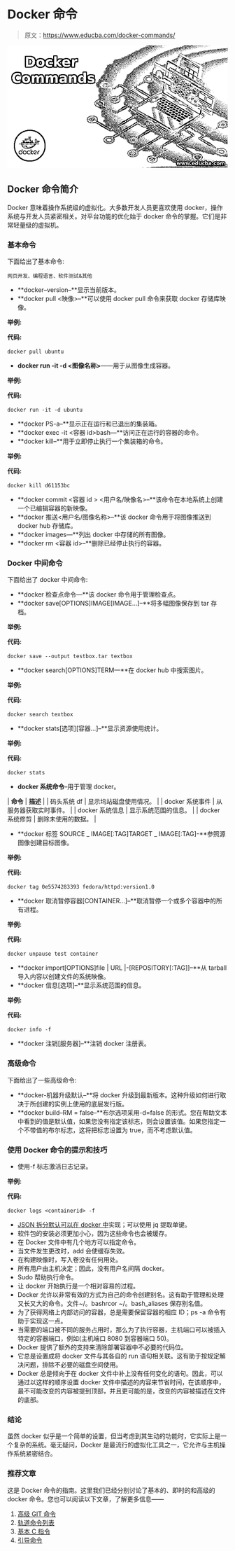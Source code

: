 # Docker 命令

> 原文：<https://www.educba.com/docker-commands/>

![Docker Commands](img/a4eb5e8e70badd106b1dd39b8d01714b.png)



## Docker 命令简介

Docker 意味着操作系统级的虚拟化。大多数开发人员更喜欢使用 docker，操作系统与开发人员紧密相关。对平台功能的优化始于 docker 命令的掌握。它们是非常轻量级的虚拟机。

### 基本命令

下面给出了基本命令:

<small>网页开发、编程语言、软件测试&其他</small>

*   **docker–version–**显示当前版本。
*   **docker pull <映像>–**可以使用 docker pull 命令来获取 docker 存储库映像。

**举例:**

**代码:**

`docker pull ubuntu`

*   **docker run -it -d <图像名称>**——用于从图像生成容器。

**举例:**

**代码:**

`docker run -it -d ubuntu`

*   **docker PS-a–**显示正在运行和已退出的集装箱。
*   **docker exec -it <容器 id>bash—**访问正在运行的容器的命令。
*   **docker kill<container id>–**用于立即停止执行一个集装箱的命令。

**举例:**

**代码:**

`docker kill d61153bc`

*   **docker commit <容器 id > <用户名/映像名>–**该命令在本地系统上创建一个已编辑容器的新映像。
*   **docker 推送<用户名/图像名称>–**该 docker 命令用于将图像推送到 docker hub 存储库。
*   **docker images—**列出 docker 中存储的所有图像。
*   **docker rm <容器 id>–**删除已经停止执行的容器。

### Docker 中间命令

下面给出了 docker 中间命令:

*   **docker 检查点命令—**该 docker 命令用于管理检查点。
*   **docker save[OPTIONS]IMAGE[IMAGE…]–**将多幅图像保存到 tar 存档。

**举例:**

**代码:**

`docker save --output testbox.tar textbox`

*   **docker search[OPTIONS]TERM—**在 docker hub 中搜索图片。

**举例:**

**代码:**

`docker search textbox`

*   **docker stats[选项][容器…]–**显示资源使用统计。

**举例:**

**代码:**

`docker stats`

*   **docker 系统命令**–用于管理 docker。

| **命令** | **描述** |
| 码头系统 df | 显示坞站磁盘使用情况。 |
| docker 系统事件 | 从服务器获取实时事件。 |
| docker 系统信息 | 显示系统范围的信息。 |
| docker 系统修剪 | 删除未使用的数据。 |

*   **docker 标签 SOURCE _ IMAGE[:TAG]TARGET _ IMAGE[:TAG]-**参照源图像创建目标图像。

**举例:**

**代码:**

`docker tag 0e5574283393 fedora/httpd:version1.0`

*   **docker 取消暂停容器[CONTAINER…]–**取消暂停一个或多个容器中的所有进程。

**举例:**

**代码:**

`docker unpause test container`

*   **docker import[OPTIONS]file | URL |-[REPOSITORY[:TAG]]–**从 tarball 导入内容以创建文件的系统映像。
*   **docker 信息[选项]–**显示系统范围的信息。

**举例:**

**代码:**

`docker info -f`

*   **docker 注销[服务器]–**注销 docker 注册表。

### 高级命令

下面给出了一些高级命令:

*   **docker-机器升级默认–**将 docker 升级到最新版本。这种升级如何进行取决于所创建的实例上使用的底层发行版。
*   **docker build–RM = false–**布尔选项采用-d=false 的形式。您在帮助文本中看到的值是默认值，如果您没有指定该标志，则会设置该值。如果您指定一个不带值的布尔标志，这将把标志设置为 true，而不考虑默认值。

### 使用 Docker 命令的提示和技巧

*   使用-f 标志激活日志记录。

**举例:**

**代码:**

`docker logs <containerid> -f`

*   [JSON 拆分默认可以在 docker 中](https://www.educba.com/json-interview-questions/)实现；可以使用 jq 提取单键。
*   软件包的安装必须更加小心，因为这些命令也会被缓存。
*   在 Docker 文件中有几个地方可以指定命令。
*   当文件发生更改时，add 会使缓存失效。
*   在构建映像时，写入卷没有任何用处。
*   所有用户由主机决定；因此，没有用户名间隔 docker。
*   Sudo 帮助执行命令。
*   让 docker 开始执行是一个相对容易的过程。
*   Docker 允许以非常有效的方式为自己的命令创建别名。这有助于管理和处理又长又大的命令。文件~/。bashrcor ~/。bash_aliases 保存别名值。
*   为了获得网络上内部访问的容器，总是需要保留容器的相应 ID；ps -a 命令有助于实现这一点。
*   当需要的端口被不同的服务占用时，那么为了执行容器，主机端口可以被插入特定的容器端口，例如(主机端口 8080 到容器端口 50)。
*   Docker 提供了额外的支持来清除部署容器中不必要的代码位。
*   它总是设置成将 docker 文件与其各自的 run 语句相关联。这有助于按规定解决问题，排除不必要的磁盘空间使用。
*   Docker 总是倾向于在 docker 文件中补上没有任何变化的语句。因此，可以通过以这样的顺序设置 docker 文件中描述的内容来节省时间，在该顺序中，最不可能改变的内容被提到顶部，并且更可能的是，改变的内容被描述在文件的底部。

### 结论

虽然 docker 似乎是一个简单的设置，但当考虑到其生动的功能时，它实际上是一个复杂的系统。毫无疑问，Docker 是最流行的虚拟化工具之一，它允许与主机操作系统紧密结合。

### 推荐文章

这是 Docker 命令的指南。这里我们已经分别讨论了基本的、即时的和高级的 docker 命令。您也可以阅读以下文章，了解更多信息——

1.  [高级 GIT 命令](https://www.educba.com/git-commands/)
2.  [轨道命令列表](https://www.educba.com/rails-commands/)
3.  [基本 C 指令](https://www.educba.com/c-command/)
4.  [引导命令](https://www.educba.com/bootstrap-commands/)





